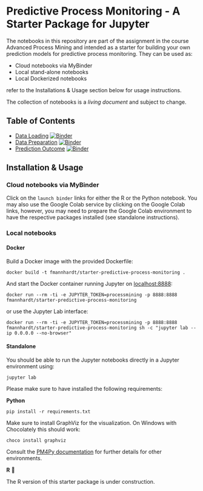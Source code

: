 # Predictive Process Monitoring - A Starter Package for Jupyter

The notebooks in this repository are part of the assignment in the course Advanced Process Mining and intended as a starter for building your own prediction models for predictive process monitoring. They can be used as:

* Cloud notebooks via MyBinder  
* Local stand-alone notebooks
* Local Dockerized notebooks

refer to the Installations \& Usage section below for usage instructions.

The collection of notebooks is a *living document* and subject to change.

## Table of Contents

*  [Data Loading](python/0_data_loading.ipynb) [![Binder](https://mybinder.org/badge_logo.svg)](https://mybinder.org/v2/gh/fmannhardt/starter-predictive-process-mining/HEAD?urlpath=lab%2Ftree%2Fpython%2F0_data_loading.ipynb)
*  [Data Preparation](python/1_data_preparation.ipynb) [![Binder](https://mybinder.org/badge_logo.svg)](https://mybinder.org/v2/gh/fmannhardt/starter-predictive-process-mining/HEAD?urlpath=lab%2Ftree%2Fpython%2F1_data_preparation.ipynb)
*  [Prediction Outcome](python/2_prediction_outcome.ipynb) [![Binder](https://mybinder.org/badge_logo.svg)](https://mybinder.org/v2/gh/fmannhardt/starter-predictive-process-mining/HEAD?urlpath=lab%2Ftree%2Fpython%2F2_prediction_outcome.ipynb)

## Installation \& Usage

### Cloud notebooks via MyBinder

Click on the `launch binder` links for either the R or the Python notebook. You may also use the Google Colab service by clicking on the Google Colab links, however, you may need to prepare the Google Colab environment to have the respective packages installed (see standalone instructions).

### Local notebooks

#### Docker

Build a Docker image with the provided Dockerfile:

```
docker build -t fmannhardt/starter-predictive-process-monitoring .
```

And start the Docker container running Jupyter on [localhost:8888](http://localhost:8888?token=processmining):

```
docker run --rm -ti -e JUPYTER_TOKEN=processmining -p 8888:8888 fmannhardt/starter-predictive-process-monitoring
```

or use the Jupyter Lab interface:

```
docker run --rm -ti -e JUPYTER_TOKEN=processmining -p 8888:8888 fmannhardt/starter-predictive-process-monitoring sh -c "jupyter lab --ip 0.0.0.0 --no-browser"
```

#### Standalone

You should be able to run the Jupyter notebooks directly in a Jupyter environment using:
```
jupyter lab
```

Please make sure to have installed the following requirements:

**Python**

```
pip install -r requirements.txt
```

Make sure to install GraphViz for the visualization. On Windows with Chocolately this should work:
```
choco install graphviz
```
Consult the [PM4Py documentation](https://pm4py.fit.fraunhofer.de/install) for further details for other environments.

**R** 🚧

The R version of this starter package is under construction.